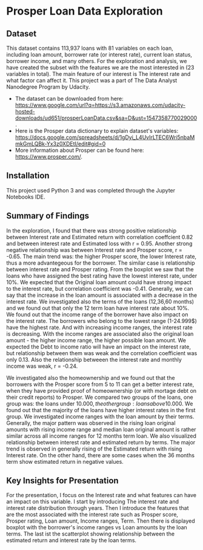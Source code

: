 # Prosper Loan Data Exploration

## Dataset
This dataset contains 113,937 loans with 81 variables on each loan, including loan amount, borrower rate (or interest rate), current loan status, borrower income, and many others.
For the exploration and analysis, we have created the subset with the features we are the most interested in (23 variables in total). The main feature of our interest is The interest rate and what factor can affect it. 
This project was a part of The Data Analyst Nanodegree Program by Udacity. 
- The dataset can be downloaded from here: https://www.google.com/url?q=https://s3.amazonaws.com/udacity-hosted-downloads/ud651/prosperLoanData.csv&sa=D&ust=1547358770029000. 
- Here is the Prosper data dictionary to explain dataset's variables: https://docs.google.com/spreadsheets/d/1gDyi_L4UvIrLTEC6Wri5nbaMmkGmLQBk-Yx3z0XDEtI/edit#gid=0
- More information about Prosper can be found here: https://www.prosper.com/.

## Installation 
This project used Python 3 and was completed through the Jupyter Notebooks IDE. 

## Summary of Findings
In the exploration, I found that there was strong positive relationship between Interest rate and Estimated return with correlation coeffcient 0.82 and between interest rate and Estimated loss with r = 0.95. Another strong negative relationship was between Interest rate and Prosper score, r = -0.65. The main trend was: the higher Prosper score, the lower Interest rate, thus a more advantegeous for the borrower. The similar case is relationship between interest rate and Prosper rating. From the boxplot we saw that the loans who have assigned the best rating have the lowest interest rate, under 10%. We expected that the Original loan amount could have strong impact to the interest rate, but correlation coefficient was -0.41. Generally, we can say that the increase in the loan amount is associated with a decrease in the interest rate. We investigated also the terms of the loans (12,36,60 months) and we found out that only the 12 term loan have interest rate about 10%. We found out that the income range of the borrower have also impact on the interest rate. The borrowers who belong to the lowest range (1-24.999$) have the highest rate. And with increasing income ranges, the interest rate is decreasing. With the income ranges are associated also the original loan amount - the higher income range, the higher possible loan amount. We expected the Debt to income ratio will have an impact on the interest rate, but relationship between them was weak and the correlation coefficient was only 0.13. Also the relationship betweeen the interest rate and monthly income was weak, r = -0.24. 

We investigated also the homeownership and we found out that the borrowers with the Prosper score from 5 to 11 can get a better interest rate, when they have provided proof of homeownership (or with mortage debt on their credit reports) to Prosper. We compared two groups of the loans, one group was: the loans under 10.000$, the other group: loans above 10.000$. We found out that the majority of the loans have higher interest rates in the first group. We investigated income ranges with the loan amount by their terms. Generally, the major pattern was observed in the rising loan original amounts with rising income range and median loan original amount is rather similar across all income ranges for 12 months term loan. We also visualized relationship between interest rate and estimated return by terms. The major trend is observed in generally rising of the Estimated return with rising Interest rate. On the other hand, there are some cases when the 36 months term show estimated return in negative values.  


## Key Insights for Presentation
For the presentation, I focus on the Interest rate and what features can have an impact on this variable. I start by introducing The interest rate and interest rate distribution through years. Then I introduce the features that are the most associated with the interest rate such as Prosper score, Prosper rating, Loan amount, Income ranges, Term. Then there is displayed boxplot with the borrower's income ranges vs Loan amounts by the loan terms. The last ist the scatterplot showing relationship between the estimated return and interest rate by the loan terms.

















